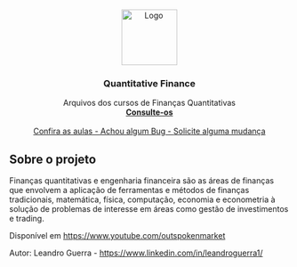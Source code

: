 <!-- PROJECT LOGO -->
<br />
<p align="center">
  <a href="https://github.com/leandrowar/Quantitative-Finance">
    <img src="https://www.outspokenmarket.com/uploads/8/8/2/3/88233040/editor/omnp-logo-600-x-600-px.png?1641227947" alt="Logo" width="100" height="100">
  </a>
<p align="center">
  <h3 align="center">Quantitative Finance</h3>

  <p align="center">
    Arquivos dos cursos de Finanças Quantitativas
    <br />
    <a href="https://github.com/leandrowar/Quantitative-Finance"><strong>Consulte-os</strong></a>
    <br />
    <br />
    <a href="https://www.youtube.com/outspokenmarket">Confira as aulas - </a>
    <a href="https://github.com/leandrowar/Quantitative-Finance/issues">Achou algum Bug - </a>
    <a href="https://github.com/leandrowar/Quantitative-Finance/issues">Solicite alguma mudança</a>
  </p>
</p>

<!-- ABOUT THE PROJECT -->
## Sobre o projeto

 Finanças quantitativas e engenharia financeira são as áreas de finanças que envolvem a aplicação de ferramentas e métodos de finanças tradicionais, matemática, física, computação, economia e econometria à solução de problemas de interesse em áreas como gestão de investimentos e trading.

 Disponível em https://www.youtube.com/outspokenmarket
 
 Autor: Leandro Guerra - https://www.linkedin.com/in/leandroguerra1/ 


